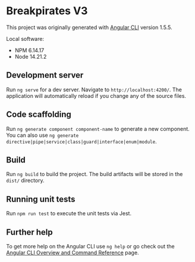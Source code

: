 # Breakpirates V3

This project was originally generated with [Angular CLI](https://github.com/angular/angular-cli) version 1.5.5.

Local software:
* NPM 6.14.17
* Node 14.21.2

## Development server

Run `ng serve` for a dev server. Navigate to `http://localhost:4200/`. The application will automatically reload if you change any of the source files.

## Code scaffolding

Run `ng generate component component-name` to generate a new component. You can also use `ng generate directive|pipe|service|class|guard|interface|enum|module`.

## Build

Run `ng build` to build the project. The build artifacts will be stored in the `dist/` directory.

## Running unit tests

Run `npm run test` to execute the unit tests via Jest.

## Further help

To get more help on the Angular CLI use `ng help` or go check out the [Angular CLI Overview and Command Reference](https://angular.io/cli) page.
